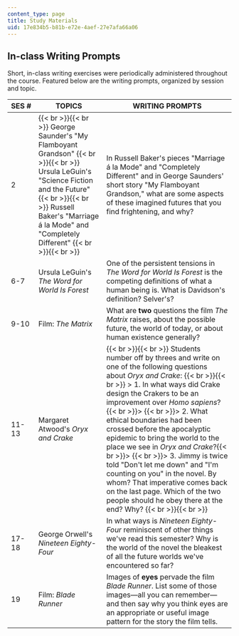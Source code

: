 ```yaml
---
content_type: page
title: Study Materials
uid: 17e834b5-b81b-e72e-4aef-27e7afa66a06
---
```


In-class Writing Prompts
------------------------

Short, in-class writing exercises were periodically administered throughout the course. Featured below are the writing prompts, organized by session and topic.

| SES # | TOPICS | WRITING PROMPTS |
| --- | --- | --- |
| 2 |  {{< br >}}{{< br >}} George Saunder's "My Flamboyant Grandson" {{< br >}}{{< br >}} Ursula LeGuin's "Science Fiction and the Future" {{< br >}}{{< br >}} Russell Baker's "Marriage á la Mode" and "Completely Different" {{< br >}}{{< br >}}  | In Russell Baker's pieces "Marriage á la Mode" and "Completely Different" and in George Saunders' short story "My Flamboyant Grandson," what are some aspects of these imagined futures that you find frightening, and why? |
| 6-7 | Ursula LeGuin's _The Word for World Is Forest_ | One of the persistent tensions in _The Word for World Is Forest_ is the competing definitions of what a human being is. What is Davidson's definition? Selver's? |
| 9-10 | Film: _The Matrix_ | What are **two** questions the film _The Matrix_ raises, about the possible future, the world of today, or about human existence generally? |
| 11-13 | Margaret Atwood's _Oryx and Crake_ |  {{< br >}}{{< br >}} Students number off by threes and write on one of the following questions about _Oryx and Crake_: {{< br >}}{{< br >}} > 1\. In what ways did Crake design the Crakers to be an improvement over _Homo sapiens_?{{< br >}}> {{< br >}}> 2\. What ethical boundaries had been crossed before the apocalyptic epidemic to bring the world to the place we see in _Oryx and Crake_?{{< br >}}> {{< br >}}> 3\. Jimmy is twice told "Don't let me down" and "I'm counting on you" in the novel. By whom? That imperative comes back on the last page. Which of the two people should he obey there at the end? Why? {{< br >}}{{< br >}}  |
| 17-18 | George Orwell's _Nineteen Eighty-Four_ | In what ways is _Nineteen Eighty-Four_ reminiscent of other things we've read this semester? Why is the world of the novel the bleakest of all the future worlds we've encountered so far? |
| 19 | Film: _Blade Runner_ | Images of **eyes** pervade the film _Blade Runner_. List some of those images—all you can remember—and then say why you think eyes are an appropriate or useful image pattern for the story the film tells.